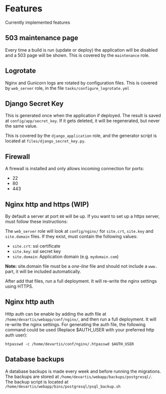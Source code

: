 # Features

Currently implemented features

## 503 maintenance page

Every time a build is run (update or deploy) the application will be disabled and a 503 page will be shown.
This is covered by the `maintenance` role.

## Logrotate

Nginx and Gunicorn logs are rotated by configuration files.
This is covered by `web_server` role, in the file `tasks/configure_logrotate.yml`

## Django Secret Key

This is generated once when the application if deployed. The result is saved at `config/app/secret_key`.
If it gets deleted, it will be regenerated, but never the same value.

This is covered by the `django_application` role, and the generator script is located at `files/django_secret_key.py`.

## Firewall

A firewall is installed and only allows incoming connection for ports:

- 22
- 80
- 443

## Nginx http and https (WIP)

By default a server at port `80` will be up. If you want to set up a https server, must follow these instructions:

The `web_server` role will look at `config/nginx/` for `site.crt`, `site.key` and `site.domain` files.
If they exist, must contain the following values:

- `site.crt`: ssl certificate
- `site.key`: ssl secret key
- `site.domain`: Application domain (e.g. `mydomain.com`)

**Note:** site.domain file must be a _one-line_ file and should not include a `www.` part, it will be included automatically.

After add that files, run a full deployment. It will re-write the nginx settings using HTTPS.

## Nginx http auth

Http auth can be enable by adding the auth file at `/home/devartis/webapp/conf/nginx/`, and then run a full deployment.
It will re-write the nginx settings.
For generating the auth file, the following command could be used (Replace $AUTH_USER with your preferred http auth user):

    htpasswd -c /home/devartis/conf/nginx/.htpasswd $AUTH_USER

## Database backups

A database backups is made every week and before running the migrations.
The backups are stored at `/home/devartis/webapp/backups/postgresql/`.
The backup script is located at `/home/devartis/webapp/bins/postgresql/psql_backup.sh`